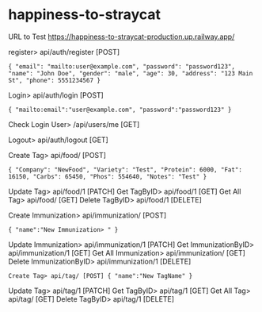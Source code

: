 ﻿# happiness-to-straycat

URL to Test https://happiness-to-straycat-production.up.railway.app/

register> api/auth/register [POST]

`{
  "email": "mailto:user@example.com",
  "password": "password123",
  "name": "John Doe",
  "gender": "male",
  "age": 30,
  "address": "123 Main St",
  "phone": 5551234567
}`

Login> api/auth/login [POST]

`{
  "mailto:email":"user@example.com",
  "password":"password123"
}`

Check Login User> /api/users/me [GET]

Logout> api/auth/logout [GET]

Create Tag> api/food/ [POST]

`{
    "Company": "NewFood",
    "Variety": "Test",
    "Protein": 6000,
    "Fat": 16150,
    "Carbs": 65450,
    "Phos": 554640,
    "Notes": "Test"
}`

Update Tag> api/food/1 [PATCH]
Get TagByID> api/food/1 [GET]
Get All Tag> api/food/ [GET]
Delete TagByID> api/food/1 [DELETE]

Create Immunization> api/immunization/ [POST]

`{
  "name":"New Immunization> "
}`

Update Immunization> api/immunization/1 [PATCH]
Get ImmunizationByID> api/immunization/1 [GET]
Get All Immunization> api/immunization/ [GET]
Delete ImmunizationByID> api/immunization/1 [DELETE]


`Create Tag> api/tag/ [POST]
{
  "name":"New TagName"
}`


Update Tag> api/tag/1 [PATCH]
Get TagByID> api/tag/1 [GET]
Get All Tag> api/tag/ [GET]
Delete TagByID> api/tag/1 [DELETE]
